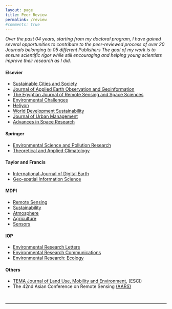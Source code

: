 ```yaml
---
layout: page
title: Peer Review
permalink: /review
#comments: true
---
```


<i>Over the past 04 years, starting from my doctoral program, I have gained several opportunities to contribute to the peer-reviewed process of over 20 Journals belonging to 05 different Publishers</i>
<i>The goal of my work is to ensure scientific rigor while still encouraging and helping young scientists improve their research as I did.</i>

#### Elsevier
* <a href="https://www.sciencedirect.com/journal/sustainable-cities-and-society">Sustainable Cities and Society</a>
* <a href="https://www.journals.elsevier.com/international-journal-of-applied-earth-observation-and-geoinformation">Journal of Applied Earth Observation and Geoinformation</a>
* <a href="https://www.sciencedirect.com/journal/the-egyptian-journal-of-remote-sensing-and-space-science">The Egyptian Journal of Remote Sensing and Space Sciences</a>
* <a href="https://www.journals.elsevier.com/environmental-challenges">Environmental Challenges</a>
* <a href="https://www.cell.com/heliyon/home">Heliyon</a>
* <a href="https://www.sciencedirect.com/journal/world-development-sustainability">World Development Sustainability</a>
* <a href="https://www.sciencedirect.com/journal/journal-of-urban-management">Journal of Urban Management</a>
* <a href="https://www.sciencedirect.com/journal/advances-in-space-research">Advances in Space Research</a>

#### Springer
* <a href="https://www.springer.com/journal/11356">Environmental Science and Pollution Research</a>
* <a href="https://link.springer.com/journal/704">Theoretical and Applied Climatology</a>

#### Taylor and Francis
* <a href="https://www.tandfonline.com/journals/tjde20">International Journal of Digital Earth</a>
* <a href="https://www.tandfonline.com/toc/tgsi20/current">Geo-spatial Information Science</a>

#### MDPI
* <a href="https://www.mdpi.com/journal/remotesensing">Remote Sensing</a>
* <a href="https://www.mdpi.com/journal/sustainability">Sustainability</a>
* <a href="https://www.mdpi.com/journal/atmosphere">Atmosphere</a>
* <a href="https://www.mdpi.com/journal/agriculture">Agriculture</a>
* <a href="https://www.mdpi.com/journal/sensors">Sensors</a>

#### IOP
* <a href="https://iopscience.iop.org/journal/1748-9326">Environmental Research Letters</a>
* <a href="https://iopscience.iop.org/journal/2515-7620">Environmental Research Communications</a>
* <a href="https://iopscience.iop.org/journal/2752-664X">Environmental Research: Ecology</a>


#### Others
* <a href="http://www.serena.unina.it/index.php/tema/">TEMA Journal of Land Use, Mobility and Environment</a>, (ESCI)
* The 42nd Asian Conference on Remote Sensing <a href="https://a-a-r-s.org/">(AARS)</a> 


<br/>
<hr>

